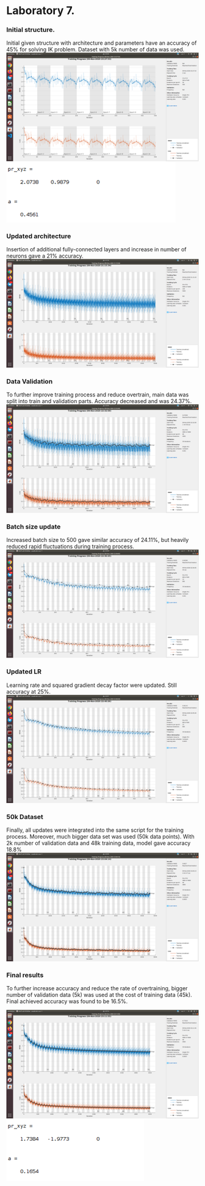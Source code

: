 # Laboratory 7.

### Initial structure.
Initial given structure with architecture and parameters have an accuracy of 45% for solving IK problem. Dataset with 5k number of data was used.
![](./images/23-28-31.png)
![](./images/23-28-43-crop.png)


### Updated architecture
Insertion of additional fully-connected layers and increase in number of neurons gave a 21% accuracy.
![](./images/21-18-00.png)


### Data Validation
To further improve training process and reduce overtrain, main data was split into train and validation parts. Accuracy decreased and was 24.37%.
![](./images/22-34-10.png)


### Batch size update
Increased batch size to 500 gave similar accuracy of 24.11%, but heavily reduced rapid fluctuations during training process.
![](./images/22-36-53.png)

### Updated LR
Learning rate and squared gradient decay factor were updated. Still accuracy at 25%.
![](./images/22-41-15.png)


### 50k Dataset
Finally, all updates were integrated into the same script for the training process. Moreover, much bigger data set was used (50k data points). With 2k number of validation data and 48k training data, model gave accuracy 18.8%
![](./images/23-09-16.png)


### Final results
To further increase accuracy and reduce the rate of overtraining, bigger number of validation data (5k) was used at the cost of training data (45k). Final achieved accuracy was found to be 16.5%.

![](./images/23-16-58.png)
![](./images/23-17-16-crop.png)


